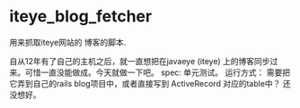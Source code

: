 # iteye_blog_fetcher
用来抓取iteye网站的 博客的脚本.   

自从12年有了自己的主机之后，就一直想把在javaeye (iteye) 上的博客同步过来。可惜一直没能做成。今天就做一下吧。  spec: 单元测试。 运行方式： 需要把它弄到自己的rails blog项目中，或者直接写到 ActiveRecord 对应的table中？ 还没想好。

